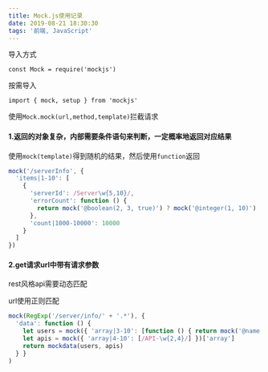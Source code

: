 ```yaml
---
title: Mock.js使用记录
date: 2019-08-21 18:30:30
tags: '前端, JavaScript'
---
```


导入方式

`const Mock = require('mockjs')`

按需导入

`import { mock, setup } from 'mockjs'`

使用`Mock.mock(url,method,template)`拦截请求

#### 1.返回的对象复杂，内部需要条件语句来判断，一定概率地返回对应结果

使用`mock(template)`得到随机的结果，然后使用`function`返回

```javascript
mock('/serverInfo', {
  'items|1-10': [
    {
      'serverId': /Server\w{5,10}/,
      'errorCount': function () {
        return mock('@boolean(2, 3, true)') ? mock('@integer(1, 10)') : 0
      },
      'count|1000-10000': 10000
    }
  ]
})
```

#### 2.get请求url中带有请求参数

rest风格api需要动态匹配

url使用正则匹配

```javascript
mock(RegExp('/server/info/' + '.*'), {
  'data': function () {
    let users = mock({ 'array|3-10': [function () { return mock('@name') }] })['array']
    let apis = mock({ 'array|4-10': [/API-\w{2,4}/] })['array']
    return mockdata(users, apis)
  } }
)
```
